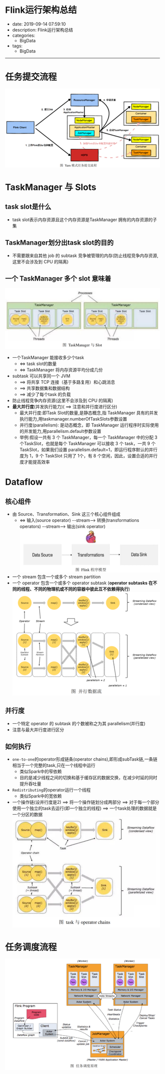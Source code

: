 #   Flink运行架构总结
+ date: 2019-09-14 07:59:10
+ description: Flink运行架构总结
+ categories:
  - BigData
+ tags:
  - BigData
---
#   任务提交流程
![](../images/2019/09/20190903001.png)

#   TaskManager 与 Slots
##  task slot是什么
+   task slot表示内存资源且这个内存资源是TaskManager 拥有的内存资源的子集

##  TaskManager划分出task slot的目的
+   不需要跟来自其他 job 的 subtask 竞争被管理的内存(防止线程竞争内存资源,这里不会涉及到 CPU 的隔离)

##  一个 TaskManager 多个 slot 意味着
![](../images/2019/09/20190903002.png)

+   一个TaskManager 能接收多少个task
    *   <=> task slot的数量
    *   <=> TaskManager 将内存资源平均分成几份
+   subtask 可以共享同一个 JVM
    *   ==> 将共享 TCP 连接（基于多路复用）和心跳消息
    *   ==> 共享数据集和数据结构
    *   ==> 减少了每个task 的负载
+   防止线程竞争内存资源(这里不会涉及到 CPU 的隔离)
+   **最大并行度**(并发执行能力)( ==> 注意和并行度进行区分)
    -   最大并行度:即Task Slot的数量,是静态概念,指 TaskManager 具有的并发执行能力,用taskmanager.numberOfTaskSlots参数设置
    -   并行度(parallelism): 是动态概念，即 TaskManager 运行程序时实际使用的并发能力,用parallelism.default参数设置
    -   举例:假设一共有 3 个 TaskManager，每一个 TaskManager 中的分配 3 个TaskSlot，也就是每个 TaskManager 可以接收 3 个 task，一共 9 个 TaskSlot，如果我们设置 parallelism.default=1，即运行程序默认的并行度为 1，9 个 TaskSlot 只用了 1个，有 8 个空闲，因此，设置合适的并行度才能提高效率

#  Dataflow
##  核心组件
+   由 Source、Transformation、Sink 这三个核心组件组成
    *   <=> 输入(source operator) --stream--> 转换(transformations operators) --stream--> 输出(sink operator)
![](../images/2019/09/20190903003.png)
+   一个 stream 包含一个或多个 stream partition
+   一个 operator 包含一个或多个 operator subtask (**operator subtasks 在不同的线程、不同的物理机或不同的容器中彼此互不依赖得执行**)
![](../images/2019/09/20190903004.png)

##  并行度
+   一个特定 operator 的 subtask 的个数被称之为其 parallelism(并行度)
+   注意与最大并行度进行区分


##  如何执行
*   `one-to-one`的operator形成链条(operator chains),即形成subTask链,一条链相当于一个完整的task,只在一个线程中运行
    -   类似Spark中的窄依赖
    -   目的是减少线程之间的切换和基于缓存区的数据交换，在减少时延的同时提升吞吐量
*   `Redistributing`的operator运行一个线程
    -   类似Spark中的宽依赖
*   一个操作链(设并行度是2) ==> 将一个操作链划分成两部分 ==> 对于每一个部分使用一个独立的task去运行(即一个独立的线程) ==> 一个task处理的数据就是一个分区的数据
![](../images/2019/09/20190903005.png)

#   任务调度流程
![](../images/2019/09/20190903006.png)
